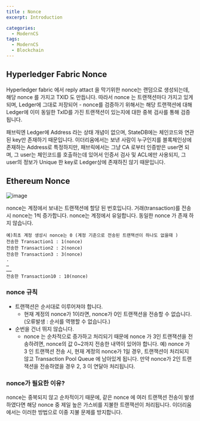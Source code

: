 ```yaml
---
title : Nonce
excerpt: Introduction

categories:
  - ModernCS
tags:
  - ModernCS
  - Blockchain
---
```


## Hyperledger Fabric Nonce

Hyperledger fabric 에서 reply attact 을 막기위한 nonce는 랜덤으로 생성되는데, 해당 nonce 를 가지고 TXID 도 만듭니다. 따라서 nonce 는 트랜잭션마다 가지고 있게 되며, Ledger에 그대로 저장되어 - nonce를 검증하기 위해서는 해당 트랜잭션에 대해 Ledger에 이미 동일한 TxID를 가진 트랜잭션이 있는지에 대한 중복 검사를 통해 검증됩니다.

패브릭엔 Ledger에 Address 라는 상태 개념이 없으며, StateDB에는 체인코드와 연관된 key만 존재하기 때문입니다. 이더리움에서는 보낸 사람이 누구인지를 블록체인상에 존재하는 Address로 특정하지만, 패브릭에서는 그냥 CA 로부터 인증받은 user면 되며, 그 user는 체인코드를 호출하는데 있어서 인증서 검사 및 ACL에만 사용되지, 그 user의 정보가 Unique 한 key로 Ledger상에 존재하진 않기 때문입니다.

## Ethereum Nonce

![image](https://user-images.githubusercontent.com/44635266/67635401-fdd30e00-f909-11e9-8bcf-6b1f65bc86a6.png)

nonce는 계정에서 보내는 트랜잭션에 할당 된 번호입니다.
거래(transaction)를 전송시 nonce는 1씩 증가합니다.
nonce는 계정에서 유일합니다. 동일한 nonce 가 존재 하지 않습니다.

```
예)최초 계정 생성시 nonce는 0 (계정 기준으로 전송된 트랜잭션이 하나도 없을때 )
전송한 Transaction1 : 1(nonce)
전송한 Transaction2 : 2(nonce)
전송한 Transaction3 : 3(nonce)
.
…
……
전송한 Transaction10 : 10(nonce)
```

### nonce 규칙

* 트랜잭션은 순서대로 이루어져야 합니다.
  * 현재 계정의 nonce가 1이라면, nonce가 0인 트랜잭션을 전송할 수 없습니다. (오류발생 : 순서를 역행할 수 없습니다.)
* 순번을 건너 뛰지 않습니다.
  * nonce 는 순차적으로 증가하고 처리되기 때문에 nonce 가 3인 트랜잭션을 전송하려면, nonce의 값 0~2까지 전송한 내역이 있어야 합니다.
예) nonce 가 3 인 트랜잭션 전송 시, 현재 계정의 nonce가 1일 경우, 트랜잭션이 처리되지 않고 Transaction Pool Queue 에 남아있게 됩니다. 만약 nonce가 2인 트랜잭션을 전송하였을 경우 2, 3 이 연달아 처리됩니다.

### nonce가 필요한 이유?

nonce는 중복되지 않고 순차적이기 때문에, 같은 nonce 에 여러 트랜잭션 전송이 발생하였다면 해당 nonce 중 제일 높은 가스비를 지불한 트랜잭션이 처리됩니다. 이더리움에서는 이러한 방법으로 이중 지불 문제를 방지합니다.

